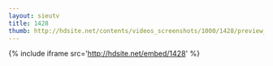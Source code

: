 ```yaml
---
layout: sieutv
title: 1428
thumb: http://hdsite.net/contents/videos_screenshots/1000/1428/preview_360p.mp4.jpg
---
```

{% include iframe src='http://hdsite.net/embed/1428' %}
 
